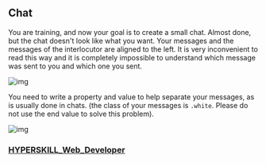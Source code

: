 ## Chat

You are training, and now your goal is to create a small chat. Almost done, but the chat doesn't look like what you want. Your messages and the messages of the interlocutor are aligned to the left. It is very inconvenient to read this way and it is completely impossible to understand which message was sent to you and which one you sent.

![img](https://lh6.googleusercontent.com/D4oH4r4GLMjEJ88f_vDq1lxgctJJ3nyp4OvT9v8LlHV-i19oSk-RHLj8LlLZCGJvAfoYtO1EKzxKYasnIEGNjwFzZMmSboXfWr6r1e7T3MP60yGYSfZFvxvxrcjtkhYGbMal6Ota)

You need to write a property and value to help separate your messages, as is usually done in chats. (the class of your messages is `.white`. Please do not use the end value to solve this problem).

![img](https://lh6.googleusercontent.com/HDHf7DBWULl33ShDDVBe-Ez5ljlAEFFHk_6Q-f7VpJjejXBgqBRVrwoYlX2-K9KNeaO-iSaMvnG2abHajAaNqAkVlhxPzf4BNYjWcL2R3JAjCBJ37A_IoX5OsEN6FXxskBCa1s_E)

### [HYPERSKILL_Web_Developer](https://github.com/kakanew/HYPERSKILL_Web_Developer)